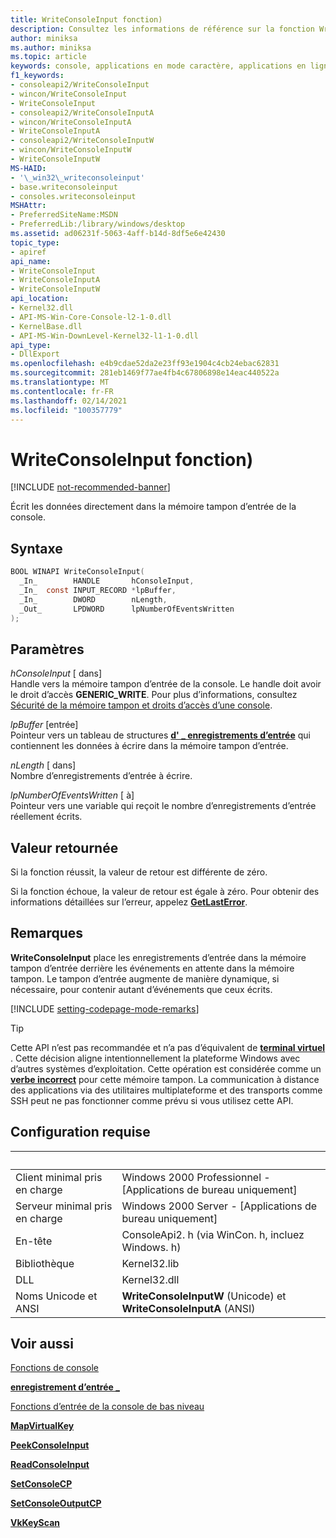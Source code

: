 ```yaml
---
title: WriteConsoleInput fonction)
description: Consultez les informations de référence sur la fonction WriteConsoleInput, qui écrit les données directement dans la mémoire tampon d’entrée de la console.
author: miniksa
ms.author: miniksa
ms.topic: article
keywords: console, applications en mode caractère, applications en ligne de commande, applications de terminal, API console
f1_keywords:
- consoleapi2/WriteConsoleInput
- wincon/WriteConsoleInput
- WriteConsoleInput
- consoleapi2/WriteConsoleInputA
- wincon/WriteConsoleInputA
- WriteConsoleInputA
- consoleapi2/WriteConsoleInputW
- wincon/WriteConsoleInputW
- WriteConsoleInputW
MS-HAID:
- '\_win32\_writeconsoleinput'
- base.writeconsoleinput
- consoles.writeconsoleinput
MSHAttr:
- PreferredSiteName:MSDN
- PreferredLib:/library/windows/desktop
ms.assetid: ad06231f-5063-4aff-b14d-8df5e6e42430
topic_type:
- apiref
api_name:
- WriteConsoleInput
- WriteConsoleInputA
- WriteConsoleInputW
api_location:
- Kernel32.dll
- API-MS-Win-Core-Console-l2-1-0.dll
- KernelBase.dll
- API-MS-Win-DownLevel-Kernel32-l1-1-0.dll
api_type:
- DllExport
ms.openlocfilehash: e4b9cdae52da2e23ff93e1904c4cb24ebac62831
ms.sourcegitcommit: 281eb1469f77ae4fb4c67806898e14eac440522a
ms.translationtype: MT
ms.contentlocale: fr-FR
ms.lasthandoff: 02/14/2021
ms.locfileid: "100357779"
---
```

# <a name="writeconsoleinput-function"></a>WriteConsoleInput fonction)

[!INCLUDE [not-recommended-banner](./includes/not-recommended-banner.md)]

Écrit les données directement dans la mémoire tampon d’entrée de la console.

## <a name="syntax"></a>Syntaxe

```C
BOOL WINAPI WriteConsoleInput(
  _In_        HANDLE       hConsoleInput,
  _In_  const INPUT_RECORD *lpBuffer,
  _In_        DWORD        nLength,
  _Out_       LPDWORD      lpNumberOfEventsWritten
);
```

## <a name="parameters"></a>Paramètres

*hConsoleInput* \[ dans\]  
Handle vers la mémoire tampon d’entrée de la console. Le handle doit avoir le droit d’accès **GENERIC\_WRITE**. Pour plus d’informations, consultez [Sécurité de la mémoire tampon et droits d’accès d’une console](console-buffer-security-and-access-rights.md).

*lpBuffer* \[entrée\]  
Pointeur vers un tableau de structures [**d' \_ enregistrements d’entrée**](input-record-str.md) qui contiennent les données à écrire dans la mémoire tampon d’entrée.

*nLength* \[ dans\]  
Nombre d’enregistrements d’entrée à écrire.

*lpNumberOfEventsWritten* \[ à\]  
Pointeur vers une variable qui reçoit le nombre d’enregistrements d’entrée réellement écrits.

## <a name="return-value"></a>Valeur retournée

Si la fonction réussit, la valeur de retour est différente de zéro.

Si la fonction échoue, la valeur de retour est égale à zéro. Pour obtenir des informations détaillées sur l’erreur, appelez [**GetLastError**](/windows/win32/api/errhandlingapi/nf-errhandlingapi-getlasterror).

## <a name="remarks"></a>Remarques

**WriteConsoleInput** place les enregistrements d’entrée dans la mémoire tampon d’entrée derrière les événements en attente dans la mémoire tampon. Le tampon d’entrée augmente de manière dynamique, si nécessaire, pour contenir autant d’événements que ceux écrits.

[!INCLUDE [setting-codepage-mode-remarks](./includes/setting-codepage-mode-remarks.md)]

> [!TIP]
> Cette API n’est pas recommandée et n’a pas d’équivalent de **[terminal virtuel](console-virtual-terminal-sequences.md)** . Cette décision aligne intentionnellement la plateforme Windows avec d’autres systèmes d’exploitation. Cette opération est considérée comme un **[verbe incorrect](console-buffer-security-and-access-rights.md#wrong-way-verbs)** pour cette mémoire tampon. La communication à distance des applications via des utilitaires multiplateforme et des transports comme SSH peut ne pas fonctionner comme prévu si vous utilisez cette API.

## <a name="requirements"></a>Configuration requise

| &nbsp; | &nbsp; |
|-|-|
| Client minimal pris en charge | Windows 2000 Professionnel - \[Applications de bureau uniquement\] |
| Serveur minimal pris en charge | Windows 2000 Server - \[Applications de bureau uniquement\] |
| En-tête | ConsoleApi2. h (via WinCon. h, incluez Windows. h) |
| Bibliothèque | Kernel32.lib |
| DLL | Kernel32.dll |
| Noms Unicode et ANSI | **WriteConsoleInputW** (Unicode) et **WriteConsoleInputA** (ANSI) |

## <a name="see-also"></a>Voir aussi

[Fonctions de console](console-functions.md)

[**enregistrement d’entrée \_**](input-record-str.md)

[Fonctions d’entrée de la console de bas niveau](low-level-console-input-functions.md)

[**MapVirtualKey**](/windows/win32/api/winuser/nf-winuser-mapvirtualkeya)

[**PeekConsoleInput**](peekconsoleinput.md)

[**ReadConsoleInput**](readconsoleinput.md)

[**SetConsoleCP**](setconsolecp.md)

[**SetConsoleOutputCP**](setconsoleoutputcp.md)

[**VkKeyScan**](/windows/win32/api/winuser/nf-winuser-vkkeyscana)